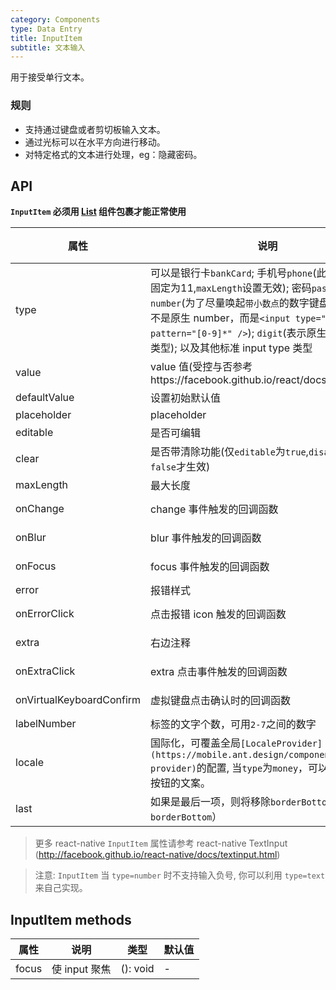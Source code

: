 ```yaml
---
category: Components
type: Data Entry
title: InputItem
subtitle: 文本输入
---
```


用于接受单行文本。

### 规则
- 支持通过键盘或者剪切板输入文本。
- 通过光标可以在水平方向进行移动。
- 对特定格式的文本进行处理，eg：隐藏密码。

## API

**`InputItem` 必须用 [List](https://mobile.ant.design/components/list) 组件包裹才能正常使用**

属性 | 说明 | 类型 | 默认值
----|-----|------|------
| type    | 可以是银行卡`bankCard`; 手机号`phone`(此时最大长度固定为11,`maxLength`设置无效); 密码`password`; 数字`number`(为了尽量唤起`带小数点`的数字键盘，此类型并不是原生 number，而是`<input type="text" pattern="[0-9]*" />`); `digit`(表示原生的 number 类型); 以及其他标准 input type 类型 | String |  `text`  |
| value    | value 值(受控与否参考https://facebook.github.io/react/docs/forms.html)  | String |  无  |
| defaultValue    | 设置初始默认值        | String |  -  |
| placeholder      | placeholder        | String | ''  |
| editable    | 是否可编辑        | bool |  true  |
| clear      |  是否带清除功能(仅`editable`为`true`,`disabled`为`false`才生效) | bool | false  |
| maxLength      |  最大长度      | number |  无  |
| onChange    | change 事件触发的回调函数 | (val: string): void |  -  |
| onBlur     | blur 事件触发的回调函数 | (val: string): void |   -  |
| onFocus    | focus 事件触发的回调函数 | (val: string): void |  -  |
| error       | 报错样式        | bool |  false  |
| onErrorClick       | 点击报错 icon 触发的回调函数  | (e: Object): void |  无  |
| extra       | 右边注释   | string or node |  ''  |
| onExtraClick      | extra 点击事件触发的回调函数 | (e: Object): void |  无  |
| onVirtualKeyboardConfirm | 虚拟键盘点击确认时的回调函数 | (val: string): void |  无  |
| labelNumber  | 标签的文字个数，可用`2-7`之间的数字 | number | `5` |
| locale   | 国际化，可覆盖全局`[LocaleProvider](https://mobile.ant.design/components/locale-provider)`的配置, 当`type`为`money`，可以自定义确认按钮的文案。 | Object: { confirmLabel } |  无 |
| last      |  如果是最后一项，则将移除`borderBottom`（默认拥有`borderBottom`）    | bool | false  |

> 更多 react-native `InputItem` 属性请参考 react-native TextInput (http://facebook.github.io/react-native/docs/textinput.html)

> 注意: `InputItem` 当 `type=number` 时不支持输入负号, 你可以利用 `type=text` 来自己实现。

## InputItem methods

属性 | 说明 | 类型 | 默认值
----|-----|------|------
| focus    | 使 input 聚焦  | (): void |  -  |
